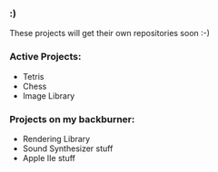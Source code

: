 ### :)

These projects will get their own repositories soon :-)

### Active Projects:
  - Tetris
  - Chess
  - Image Library
### Projects on my backburner:
  - Rendering Library
  - Sound Synthesizer stuff
  - Apple IIe stuff
